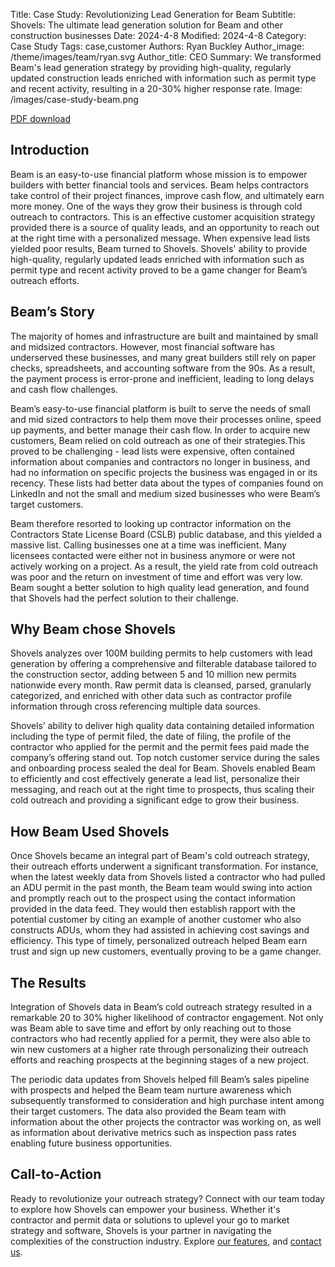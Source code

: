 Title: Case Study: Revolutionizing Lead Generation for Beam
Subtitle: Shovels: The ultimate lead generation solution for Beam and other construction businesses
Date: 2024-4-8
Modified: 2024-4-8
Category: Case Study
Tags: case,customer
Authors: Ryan Buckley
Author_image: /theme/images/team/ryan.svg
Author_title: CEO
Summary: We transformed Beam's lead generation strategy by providing high-quality, regularly updated construction leads enriched with information such as permit type and recent activity, resulting in a 20-30% higher response rate.
Image: /images/case-study-beam.png


[PDF download]({static}/pdfs/Shovels_Beam.pdf)

## Introduction

Beam is an easy-to-use financial platform whose mission is to empower builders with better financial tools and services. Beam helps contractors take control of their project finances,  improve cash flow, and ultimately earn more money.  One of the ways they grow their business is through cold outreach to contractors. This is an effective customer acquisition strategy provided there is a source of quality leads, and an opportunity to reach out at the right time with a personalized message. When expensive lead lists yielded poor results, Beam turned to Shovels. Shovels' ability to provide high-quality, regularly updated leads enriched with information such as permit type and recent activity proved to be a game changer for Beam’s outreach efforts.

## Beam’s Story

The majority of homes and infrastructure are built and maintained by small and midsized contractors. However, most financial software has underserved these businesses, and many great builders still rely on paper checks, spreadsheets, and accounting software from the 90s. As a result, the payment process is error-prone and inefficient, leading to long delays and cash flow challenges. 

Beam’s easy-to-use financial platform is built to serve the needs of small and mid sized contractors to help them move their processes online, speed up payments, and better manage their cash flow. In order to acquire new customers, Beam relied on cold outreach as one of their strategies.This proved to be challenging - lead lists were expensive, often contained information about companies and contractors no longer in business, and had no information on specific projects the business was engaged in or its recency. These lists had better data about the types of companies found on LinkedIn and not the small and medium sized businesses who were Beam’s target customers. 

Beam therefore resorted to looking up contractor information on the Contractors State License Board (CSLB) public database, and this yielded a massive list. Calling businesses one at a time was inefficient. Many licensees contacted were either not in business anymore or were not actively working on a project. As a result, the yield rate from cold outreach was poor and the return on investment of time and effort was very low. Beam sought a better solution to high quality lead generation, and found that Shovels had the perfect solution to their challenge. 

## Why Beam chose Shovels

Shovels analyzes over 100M building permits to help customers with lead generation by offering a comprehensive and filterable database tailored to the construction sector, adding between 5 and 10 million new permits nationwide every month. Raw permit data is cleansed, parsed, granularly categorized, and enriched with other data such as contractor profile information through cross referencing multiple data sources.

Shovels’ ability to deliver high quality data containing detailed information including the type of permit filed, the date of filing, the profile of the contractor who applied for the permit and the permit fees paid made the company’s offering stand out. Top notch customer service during the sales and onboarding process sealed the deal for Beam. 
Shovels enabled Beam to efficiently and cost effectively generate a lead list, personalize their messaging, and reach out at the right time to prospects, thus scaling their cold outreach and providing a significant edge to grow their business.

## How Beam Used Shovels

Once Shovels became an integral part of Beam's cold outreach strategy,  their outreach efforts underwent a significant transformation. For instance, when the latest weekly data from Shovels listed a contractor who had pulled an ADU permit in the past month, the Beam team would swing into action and promptly reach out to the prospect using the contact information provided in the data feed. They would then establish rapport with the potential customer by citing an example of another customer who also constructs ADUs, whom they had assisted in achieving cost savings and efficiency. This type of timely, personalized outreach helped Beam earn trust and sign up new customers, eventually proving to be a game changer.

## The Results

Integration of Shovels data in Beam’s cold outreach strategy resulted in a remarkable 20 to 30% higher likelihood of contractor engagement. Not only was Beam able to save time and effort by only reaching out to those contractors who had recently applied for a permit, they were also able to win new customers at a higher rate through personalizing their outreach efforts and reaching prospects at the beginning stages of a new project.

The periodic data updates from Shovels helped fill Beam’s sales pipeline with prospects and helped the Beam team nurture awareness which subsequently transformed to consideration and high purchase intent among their target customers. The data also provided the Beam team with information about the other projects the contractor was working on, as well as information about derivative metrics such as inspection pass rates enabling future business opportunities.

## Call-to-Action

Ready to revolutionize your outreach strategy? Connect with our team today to explore how Shovels can empower your business. Whether it's contractor and permit data or solutions to uplevel your go to market strategy and software, Shovels is your partner in navigating the complexities of the construction industry. Explore [our features]({filename}../pages/about.md), and [contact us]({filename}../pages/contact.md).
